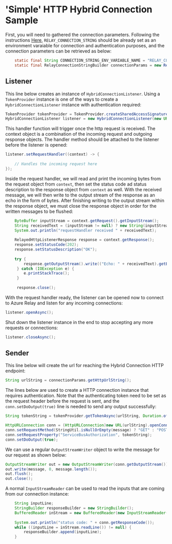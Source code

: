 # 'Simple' HTTP Hybrid Connection Sample 

First, you will need to gathered the connection parameters. Following the instructions [Here](https://github.com/azure-relay/tree/java-samples/samples/hybrid-connections/java), `RELAY_CONNECTION_STRING` should be already set as an environment varaiable for connection and authentication purposes, and the connection parameters can be retrieved as below:

```	java
	static final String CONNECTION_STRING_ENV_VARIABLE_NAME = "RELAY_CONNECTION_STRING";
	static final RelayConnectionStringBuilder connectionParams = new RelayConnectionStringBuilder(System.getenv(CONNECTION_STRING_ENV_VARIABLE_NAME));
```

## Listener 

This line below creates an instance of `HybridConnectionListener`. Using a `TokenProvider` instance is one of the ways to create a `HybridConnectionListener` instance with authentication required: 

```java
TokenProvider tokenProvider = TokenProvider.createSharedAccessSignatureTokenProvider(KEY_NAME, KEY);
HybridConnectionListener listener = new HybridConnectionListener(new URI(RELAY_NAMESPACE + ENTITY_PATH), tokenProvider);
```

This handler function will trigger once the http request is received. The context object is a combination of the incoming request and outgoing response objects. The handler method should be attached to the listener before the listener is opened:

```java
listener.setRequestHandler((context) -> {
	
	// Handles the incoming request here
});
```

Inside the request handler, we will read and print the incoming bytes from the request object from `context`, then set the status code ad status description to the response object from `context` as well. With the received message, we will then write to the output stream of the response as an echo in the form of bytes. After finishing writing to the output stream within the response object, we must close the response object in order for the written messages to be flushed:

```java
    ByteBuffer inputStream = context.getRequest().getInputStream();
    String receivedText = (inputStream != null) ? new String(inputStream.array()) : "";
    System.out.println("requestHandler received " + receivedText);
    
    RelayedHttpListenerResponse response = context.getResponse();
    response.setStatusCode(202);
    response.setStatusDescription("OK");
    
    try {
		response.getOutputStream().write(("Echo: " + receivedText).getBytes());
	 } catch (IOException e) {
		e.printStackTrace();
	 }
	 
	 response.close();
```

With the request handler ready, the listener can be opened now to connect to Azure Relay and listen for any incoming connections:

```java
listener.openAsync();
```

Shut down the listener instance in the end to stop accepting any more requests or connections:

```java
listener.closeAsync();
```


## Sender

This line below will create the url for reaching the Hybrid Connection HTTP endpoint:

```java
String urlString = connectionParams.getHttpUrlString();
```

The lines below are used to create a HTTP connection instance that requires authentication. Note that the authenticating token need to be set as the request header before the request is sent, and the `conn.setDoOutput(true)` line is needed to send any output successfully:

```java
String tokenString = tokenProvider.getTokenAsync(urlString, Duration.ofHours(1)).join().getToken();

HttpURLConnection conn = (HttpURLConnection)new URL(urlString).openConnection();
conn.setRequestMethod(StringUtil.isNullOrEmpty(message) ? "GET" : "POST");
conn.setRequestProperty("ServiceBusAuthorization", tokenString);
conn.setDoOutput(true);
```

We can use a regular `OutputStreamWriter` object to write the message for our request as shown below:

```java
OutputStreamWriter out = new OutputStreamWriter(conn.getOutputStream());
out.write(message, 0, message.length());
out.flush();
out.close();
```

A normal `InputStreamReader` can be used to read the inputs that are coming from our connection instance:

```java
	String inputLine;
	StringBuilder responseBuilder = new StringBuilder();
	BufferedReader inStream = new BufferedReader(new InputStreamReader(conn.getInputStream()));
	
	System.out.println("status code: " + conn.getResponseCode());
	while ((inputLine = inStream.readLine()) != null) {
		responseBuilder.append(inputLine);
	}
```
